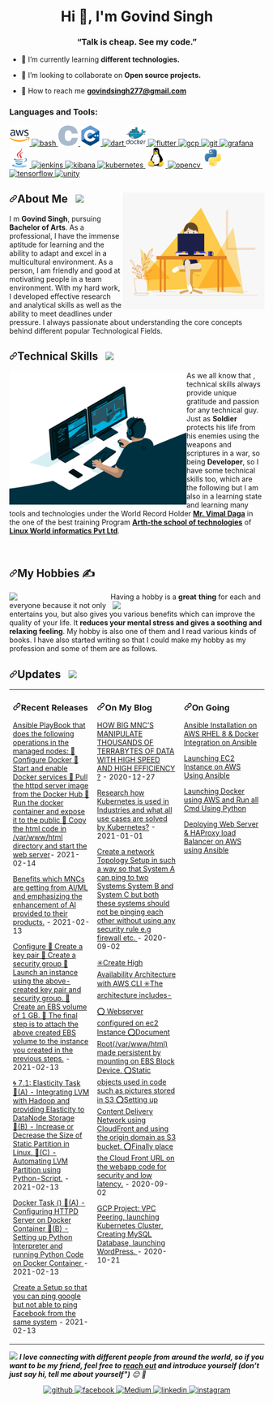 
<!--
**adiboy17/adiboy17** is a ✨ _special_ ✨ repository because its `README.md` (this file) appears on your GitHub profile.

Here are some ideas to get you started:

- 🔭 I’m currently working on ...
- 🌱 I’m currently learning ...
- 👯 I’m looking to collaborate on ...
- 🤔 I’m looking for help with ...
- 💬 Ask me about ...
- 📫 How to reach me: ...
- 😄 Pronouns: ...
- ⚡ Fun fact: ...
-->
<h1 align="center">Hi 👋, I'm Govind Singh</h1>
<h3 align="center">“Talk is cheap. See my code.”</h3>


- 🌱 I’m currently learning **different technologies.**

- 👯 I’m looking to collaborate on **Open source projects.**

- 💬 How to reach me **govindsingh277@gmail.com**


</p>

<h3 align="left">Languages and Tools:</h3>
<p align="left"> <a href="https://aws.amazon.com" target="_blank"> <img src="https://raw.githubusercontent.com/devicons/devicon/master/icons/amazonwebservices/amazonwebservices-original-wordmark.svg" alt="aws" width="40" height="40"/> </a> <a href="https://www.gnu.org/software/bash/" target="_blank"> <img src="https://www.vectorlogo.zone/logos/gnu_bash/gnu_bash-icon.svg" alt="bash" width="40" height="40"/> </a> <a href="https://www.cprogramming.com/" target="_blank"> <img src="https://raw.githubusercontent.com/devicons/devicon/master/icons/c/c-original.svg" alt="c" width="40" height="40"/> </a> <a href="https://www.w3schools.com/cpp/" target="_blank"> <img src="https://raw.githubusercontent.com/devicons/devicon/master/icons/cplusplus/cplusplus-original.svg" alt="cplusplus" width="40" height="40"/> </a> <a href="https://dart.dev" target="_blank"> <img src="https://www.vectorlogo.zone/logos/dartlang/dartlang-icon.svg" alt="dart" width="40" height="40"/> </a> <a href="https://www.docker.com/" target="_blank"> <img src="https://raw.githubusercontent.com/devicons/devicon/master/icons/docker/docker-original-wordmark.svg" alt="docker" width="40" height="40"/> </a> <a href="https://flutter.dev" target="_blank"> <img src="https://www.vectorlogo.zone/logos/flutterio/flutterio-icon.svg" alt="flutter" width="40" height="40"/> </a> <a href="https://cloud.google.com" target="_blank"> <img src="https://www.vectorlogo.zone/logos/google_cloud/google_cloud-icon.svg" alt="gcp" width="40" height="40"/> </a> <a href="https://git-scm.com/" target="_blank"> <img src="https://www.vectorlogo.zone/logos/git-scm/git-scm-icon.svg" alt="git" width="40" height="40"/> </a> <a href="https://grafana.com" target="_blank"> <img src="https://www.vectorlogo.zone/logos/grafana/grafana-icon.svg" alt="grafana" width="40" height="40"/> </a> <a href="https://www.java.com" target="_blank"> <img src="https://raw.githubusercontent.com/devicons/devicon/master/icons/java/java-original.svg" alt="java" width="40" height="40"/> </a> <a href="https://www.jenkins.io" target="_blank"> <img src="https://www.vectorlogo.zone/logos/jenkins/jenkins-icon.svg" alt="jenkins" width="40" height="40"/> </a> <a href="https://www.elastic.co/kibana" target="_blank"> <img src="https://www.vectorlogo.zone/logos/elasticco_kibana/elasticco_kibana-icon.svg" alt="kibana" width="40" height="40"/> </a> <a href="https://kubernetes.io" target="_blank"> <img src="https://www.vectorlogo.zone/logos/kubernetes/kubernetes-icon.svg" alt="kubernetes" width="40" height="40"/> </a> <a href="https://www.linux.org/" target="_blank"> <img src="https://raw.githubusercontent.com/devicons/devicon/master/icons/linux/linux-original.svg" alt="linux" width="40" height="40"/> </a> <a href="https://opencv.org/" target="_blank"> <img src="https://www.vectorlogo.zone/logos/opencv/opencv-icon.svg" alt="opencv" width="40" height="40"/> </a> <a href="https://www.python.org" target="_blank"> <img src="https://raw.githubusercontent.com/devicons/devicon/master/icons/python/python-original.svg" alt="python" width="40" height="40"/> </a> <a href="https://www.tensorflow.org" target="_blank"> <img src="https://www.vectorlogo.zone/logos/tensorflow/tensorflow-icon.svg" alt="tensorflow" width="40" height="40"/> </a> <a href="https://unity.com/" target="_blank"> <img src="https://www.vectorlogo.zone/logos/unity3d/unity3d-icon.svg" alt="unity" width="40" height="40"/> </a> </p>



<div>
 <p>
  <a target="_blank" rel="noopener noreferrer" href="https://raw.githubusercontent.com/adiboy17/workInProgress/master/Hii.gif"><img width="280" height="230" align="right" src="https://raw.githubusercontent.com/adiboy17/workInProgress/master/Hii.gif" style="max-width:100%;"></a> 
</p>
<h2><a id="user-content-about-me---" class="anchor" aria-hidden="true" href="#about-me---"><svg class="octicon octicon-link" viewBox="0 0 16 16" version="1.1" width="16" height="16" aria-hidden="true"><path fill-rule="evenodd" d="M7.775 3.275a.75.75 0 001.06 1.06l1.25-1.25a2 2 0 112.83 2.83l-2.5 2.5a2 2 0 01-2.83 0 .75.75 0 00-1.06 1.06 3.5 3.5 0 004.95 0l2.5-2.5a3.5 3.5 0 00-4.95-4.95l-1.25 1.25zm-4.69 9.64a2 2 0 010-2.83l2.5-2.5a2 2 0 012.83 0 .75.75 0 001.06-1.06 3.5 3.5 0 00-4.95 0l-2.5 2.5a3.5 3.5 0 004.95 4.95l1.25-1.25a.75.75 0 00-1.06-1.06l-1.25 1.25a2 2 0 01-2.83 0z"></path></svg></a>About Me  &nbsp; <a target="_blank" rel="noopener noreferrer" href="https://camo.githubusercontent.com/ee0405472b22b03ce78650e9dc06f90e7f81cddf220466d8f82e85416d30e8d7/68747470733a2f2f656d6f6a6970656469612d75732e73332e6475616c737461636b2e75732d776573742d312e616d617a6f6e6177732e636f6d2f7468756d62732f3136302f66616365626f6f6b2f3233302f77726974696e672d68616e645f323730642e706e67"><img src="https://camo.githubusercontent.com/ee0405472b22b03ce78650e9dc06f90e7f81cddf220466d8f82e85416d30e8d7/68747470733a2f2f656d6f6a6970656469612d75732e73332e6475616c737461636b2e75732d776573742d312e616d617a6f6e6177732e636f6d2f7468756d62732f3136302f66616365626f6f6b2f3233302f77726974696e672d68616e645f323730642e706e67" width="30px" data-canonical-src="https://emojipedia-us.s3.dualstack.us-west-1.amazonaws.com/thumbs/160/facebook/230/writing-hand_270d.png" style="max-width:100%;"></a></h2>
 
<p>I m <b> Govind Singh</b>, pursuing <b>Bachelor of Arts</b>. As a professional, I have the immense aptitude for learning and the ability to adapt and excel in a multicultural environment. As a person, I am friendly and good at motivating people in a team environment. With my hard work, I developed effective research and analytical skills as well as the ability to meet deadlines under pressure. I always passionate about understanding the core concepts behind different popular Technological Fields.</p>
</div>
<h2><a id="user-content-technical-skills---" class="anchor" aria-hidden="true" href="#technical-skills---"><svg class="octicon octicon-link" viewBox="0 0 16 16" version="1.1" width="16" height="16" aria-hidden="true"><path fill-rule="evenodd" d="M7.775 3.275a.75.75 0 001.06 1.06l1.25-1.25a2 2 0 112.83 2.83l-2.5 2.5a2 2 0 01-2.83 0 .75.75 0 00-1.06 1.06 3.5 3.5 0 004.95 0l2.5-2.5a3.5 3.5 0 00-4.95-4.95l-1.25 1.25zm-4.69 9.64a2 2 0 010-2.83l2.5-2.5a2 2 0 012.83 0 .75.75 0 001.06-1.06 3.5 3.5 0 00-4.95 0l-2.5 2.5a3.5 3.5 0 004.95 4.95l1.25-1.25a.75.75 0 00-1.06-1.06l-1.25 1.25a2 2 0 01-2.83 0z"></path></svg></a>Technical Skills  &nbsp; <a target="_blank" rel="noopener noreferrer" href="https://camo.githubusercontent.com/6cf71972e763378c0ed229b09685fd505a497171a7db73ff73924df2f8e1743b/68747470733a2f2f656d6f6a6970656469612d75732e73332e6475616c737461636b2e75732d776573742d312e616d617a6f6e6177732e636f6d2f7468756d62732f3136302f747769747465722f3235392f68616d6d65722d616e642d7772656e63685f31663665302e706e67"><img src="https://camo.githubusercontent.com/6cf71972e763378c0ed229b09685fd505a497171a7db73ff73924df2f8e1743b/68747470733a2f2f656d6f6a6970656469612d75732e73332e6475616c737461636b2e75732d776573742d312e616d617a6f6e6177732e636f6d2f7468756d62732f3136302f747769747465722f3235392f68616d6d65722d616e642d7772656e63685f31663665302e706e67" width="30px" data-canonical-src="https://emojipedia-us.s3.dualstack.us-west-1.amazonaws.com/thumbs/160/twitter/259/hammer-and-wrench_1f6e0.png" style="max-width:100%;"></a></h2>

<p><a target="_blank" rel="noopener noreferrer" href="https://raw.githubusercontent.com/adiboy17/workInProgress/master/code.gif?raw=true"><img align="left" src="https://github.com/i-adarsh/i-adarsh/raw/main/gif/code.gif?raw=true" width="350&quot;" style="max-width:100%;"></a></p>

<p>As we all know that , technical skills always provide unique gratitude and passion for any technical guy. Just as <b>Soldier</b> protects his life from his enemies using the weapons and scriptures in a war, so being <b>Developer</b>, so I  have some technical skills too,  which are the following but I am also in a learning state and learning many tools and technologies under the World Record Holder <a href="https://www.linkedin.com/in/vimaldaga/?originalSubdomain=in" rel="nofollow"><b>Mr. Vimal Daga</b></a> in the one of the best training Program <a href="https://rightarth.com/" rel="nofollow"><b>Arth-the school of technologies</b></a> of <a href="https://www.linuxworldindia.org/" rel="nofollow"><b>Linux World informatics Pvt Ltd</b></a>.</p>

<p>&nbsp;<a target="_blank" rel="noopener noreferrer" href="https://camo.githubusercontent.com/48e94fded3c31c7c33c952571cd599053ea5a14383c75458cd3ece16865618a4/68747470733a2f2f6769746875622d726561646d652d73746174732e76657263656c2e6170702f6170693f757365726e616d653d616469626f7931372673686f775f69636f6e733d74727565266c6f63616c653d656e"></a></p>
</p>
<h2><a id="user-content-my-hobbies-" class="anchor" aria-hidden="true" href="#my-hobbies-"><svg class="octicon octicon-link" viewBox="0 0 16 16" version="1.1" width="16" height="16" aria-hidden="true"><path fill-rule="evenodd" d="M7.775 3.275a.75.75 0 001.06 1.06l1.25-1.25a2 2 0 112.83 2.83l-2.5 2.5a2 2 0 01-2.83 0 .75.75 0 00-1.06 1.06 3.5 3.5 0 004.95 0l2.5-2.5a3.5 3.5 0 00-4.95-4.95l-1.25 1.25zm-4.69 9.64a2 2 0 010-2.83l2.5-2.5a2 2 0 012.83 0 .75.75 0 001.06-1.06 3.5 3.5 0 00-4.95 0l-2.5 2.5a3.5 3.5 0 004.95 4.95l1.25-1.25a.75.75 0 00-1.06-1.06l-1.25 1.25a2 2 0 01-2.83 0z"></path></svg></a>My Hobbies <g-emoji class="g-emoji" alias="writing_hand" fallback-src="https://github.githubassets.com/images/icons/emoji/unicode/270d.png">✍</g-emoji></h2>

<img align="left" src="https://camo.githubusercontent.com/f9a322c724f1cbb47a2bbb5407a1abbd9b1f2a7481f0fce08bd177b59719e1b9/68747470733a2f2f6f63746f6465782e6769746875622e636f6d2f696d616765732f68756c615f6c6f6f705f6f63746f64657830332e676966" width="200&quot;" data-canonical-src="https://octodex.github.com/images/hula_loop_octodex03.gif" style="max-width:100%;">

<p>Having a hobby is a <b>great</b> <a target="_blank" rel="noopener noreferrer" href="https://github.com/hackcoderr/hackcoderr/blob/main/assets/hobbies.png"><img align="right" src="https://github.com/hackcoderr/hackcoderr/raw/main/assets/hobbies.png" width="300&quot;" style="max-width:100%;"></a><b>thing</b> for each and everyone because it not only entertains you,
but also gives you various benefits which can improve the quality of your life. It <b>reduces your mental stress and gives a soothing and relaxing feeling</b>. My hobby is also one of them and I read various kinds of books. I have also started writing so that I could make my hobby as my profession and some of them are as follows.
<br>
</p>

<h2><a id="user-content-updates--" class="anchor" aria-hidden="true" href="#updates--"><svg class="octicon octicon-link" viewBox="0 0 16 16" version="1.1" width="16" height="16" aria-hidden="true"><path fill-rule="evenodd" d="M7.775 3.275a.75.75 0 001.06 1.06l1.25-1.25a2 2 0 112.83 2.83l-2.5 2.5a2 2 0 01-2.83 0 .75.75 0 00-1.06 1.06 3.5 3.5 0 004.95 0l2.5-2.5a3.5 3.5 0 00-4.95-4.95l-1.25 1.25zm-4.69 9.64a2 2 0 010-2.83l2.5-2.5a2 2 0 012.83 0 .75.75 0 001.06-1.06 3.5 3.5 0 00-4.95 0l-2.5 2.5a3.5 3.5 0 004.95 4.95l1.25-1.25a.75.75 0 00-1.06-1.06l-1.25 1.25a2 2 0 01-2.83 0z"></path></svg></a>Updates &nbsp; <a target="_blank" rel="noopener noreferrer" href="https://camo.githubusercontent.com/119f891fc4d514692fed25c813372d164dc8b98a7fa23f17fe6bba796f54ab53/68747470733a2f2f656d6f6a6970656469612d75732e73332e6475616c737461636b2e75732d776573742d312e616d617a6f6e6177732e636f6d2f7468756d62732f3136302f676f6f676c652f3236332f6e6572642d666163655f31663931332e706e67"><img src="https://camo.githubusercontent.com/119f891fc4d514692fed25c813372d164dc8b98a7fa23f17fe6bba796f54ab53/68747470733a2f2f656d6f6a6970656469612d75732e73332e6475616c737461636b2e75732d776573742d312e616d617a6f6e6177732e636f6d2f7468756d62732f3136302f676f6f676c652f3236332f6e6572642d666163655f31663931332e706e67" width="30px" data-canonical-src="https://emojipedia-us.s3.dualstack.us-west-1.amazonaws.com/thumbs/160/google/263/nerd-face_1f913.png" style="max-width:100%;"></a></h2>

</b>
<table><tbody><tr><td valign="top" width="33%">
<h3><a id="user-content-recent-releases" class="anchor" aria-hidden="true" href="#recent-releases"><svg class="octicon octicon-link" viewBox="0 0 16 16" version="1.1" width="16" height="16" aria-hidden="true"><path fill-rule="evenodd" d="M7.775 3.275a.75.75 0 001.06 1.06l1.25-1.25a2 2 0 112.83 2.83l-2.5 2.5a2 2 0 01-2.83 0 .75.75 0 00-1.06 1.06 3.5 3.5 0 004.95 0l2.5-2.5a3.5 3.5 0 00-4.95-4.95l-1.25 1.25zm-4.69 9.64a2 2 0 010-2.83l2.5-2.5a2 2 0 012.83 0 .75.75 0 001.06-1.06 3.5 3.5 0 00-4.95 0l-2.5 2.5a3.5 3.5 0 004.95 4.95l1.25-1.25a.75.75 0 00-1.06-1.06l-1.25 1.25a2 2 0 01-2.83 0z"></path></svg></a>Recent Releases</h3>

<p><a href="https://www.linkedin.com/posts/iadiboy_arth-task10-activity-6786513701764706304-IVXv" rel="nofollow">Ansible PlayBook that does the
following operations in the managed nodes:
🔹 Configure Docker
🔹 Start and enable Docker services
🔹 Pull the httpd server image from the Docker Hub
🔹 Run the docker container and expose it to the public
🔹 Copy the html code in /var/www/html directory
and start the web server</a>- 2021-02-14</p>

<p><a href="https://www.linkedin.com/posts/iadiboy_benefits-which-mncs-are-getting-from-aiml-activity-6780539239445659648-w-W-" rel="nofollow">Benefits which MNCs are getting from AI/ML and emphasizing the enhancement of AI provided to their products.</a> - 2021-02-13</p>

<p><a href="https://www.linkedin.com/posts/iadiboy_vimaldaga-righteducation-educationredefine-activity-6780120619200634880-aAhU">Configure 🔅 Create a key pair
🔅 Create a security group
🔅 Launch an instance using the above-created key pair and security group.
🔅 Create an EBS volume of 1 GB.
🔅 The final step is to attach the above created EBS volume to the instance you created in the previous steps.</a> - 2021-02-13</p>

<p><a href="https://www.linkedin.com/posts/iadiboy_arth-task7-completed-activity-6780066370672496640-uBNg" rel="nofollow">🌀 7.1: Elasticity Task
🔅(A) - Integrating LVM with Hadoop and providing Elasticity to DataNode Storage
🔅(B) - Increase or Decrease the Size of Static Partition in Linux.
🔅(C) - Automating LVM Partition using Python-Script.</a> - 2021-02-13</p>

<p><a href="https://www.linkedin.com/posts/iadiboy_arth-task7-completed-activity-6780066370672496640-uBNg" rel="nofollow">Docker Task ()
🔅(A) - Configuring HTTPD Server on Docker Container
🔅(B) - Setting up Python Interpreter and running Python Code on Docker Container </a> - 2021-02-13</p>

<p><a href="https://www.linkedin.com/posts/iadiboy_create-a-setup-so-that-you-can-ping-google-activity-6779016439744536576-I3vg" rel="nofollow"> Create a Setup so that you can ping google but not able to ping Facebook from the same system</a> - 2021-02-13</p>

</td><td valign="top" width="34%"> 
 
 
<h3><a id="user-content-on-my-blog" class="anchor" aria-hidden="true" href="#on-my-blog"><svg class="octicon octicon-link" viewBox="0 0 16 16" version="1.1" width="16" height="16" aria-hidden="true"><path fill-rule="evenodd" d="M7.775 3.275a.75.75 0 001.06 1.06l1.25-1.25a2 2 0 112.83 2.83l-2.5 2.5a2 2 0 01-2.83 0 .75.75 0 00-1.06 1.06 3.5 3.5 0 004.95 0l2.5-2.5a3.5 3.5 0 00-4.95-4.95l-1.25 1.25zm-4.69 9.64a2 2 0 010-2.83l2.5-2.5a2 2 0 012.83 0 .75.75 0 001.06-1.06 3.5 3.5 0 00-4.95 0l-2.5 2.5a3.5 3.5 0 004.95 4.95l1.25-1.25a.75.75 0 00-1.06-1.06l-1.25 1.25a2 2 0 01-2.83 0z"></path></svg></a>On My Blog</h3>

<p><a href="https://iadiboy.medium.com/how-big-mncs-manipulate-thousands-of-terrabytes-of-data-with-high-speed-and-high-efficiency-f31d1a5b8dad" rel="nofollow">HOW BIG MNC’S MANIPULATE THOUSANDS OF TERRABYTES OF DATA WITH HIGH SPEED AND HIGH EFFICIENCY ?</a> - 2020-12-27</p>

<p><a href="https://www.linkedin.com/posts/iadiboy_vimaldaga-righteducation-educationredefine-activity-6747944320529170432-TwfA" rel="nofollow">Research how Kubernetes is used in Industries and what all use cases are solved by Kubernetes?</a> - 2021-01-01</p>

<p><a href="https://www.linkedin.com/posts/iadiboy_vimaldaga-righteducation-educationredefine-activity-6747936071822188544-OuiG" rel="nofollow">Create a network Topology Setup in such a way so that System A can ping to two Systems System B and System C but both these systems should not be pinging each other without using any security rule e.g firewall etc.
</a> - 2020-09-02</p>

<p><a href="https://www.linkedin.com/posts/iadiboy_awscloud-awscli-aws-activity-6739212513008771072-lvb3" rel="nofollow">✳️Create High Availability Architecture with AWS CLI
✳️The architecture includes-

⭕ Webserver configured on ec2 Instance
⭕Document Root(/var/www/html) made persistent by mounting on EBS Block Device.
⭕Static objects used in code such as pictures stored in S3
⭕Setting up Content Delivery Network using CloudFront and using the origin domain as S3 bucket.
⭕Finally place the Cloud Front URL on the webapp code for security and low latency.</a> - 2020-09-02</p>

<p><a href="https://www.linkedin.com/pulse/google-cloud-platform-task-completion-govind-singh/" rel="nofollow"> GCP Project: VPC Peering,
 launching Kubernetes Cluster, Creating MySQL Database, launching WordPress.
</a> - 2020-10-21</p>
</td><td valign="top" width="33%">
 
<h3><a id="user-content-on-going" class="anchor" aria-hidden="true" href="#on-going"><svg class="octicon octicon-link" viewBox="0 0 16 16" version="1.1" width="16" height="16" aria-hidden="true"><path fill-rule="evenodd" d="M7.775 3.275a.75.75 0 001.06 1.06l1.25-1.25a2 2 0 112.83 2.83l-2.5 2.5a2 2 0 01-2.83 0 .75.75 0 00-1.06 1.06 3.5 3.5 0 004.95 0l2.5-2.5a3.5 3.5 0 00-4.95-4.95l-1.25 1.25zm-4.69 9.64a2 2 0 010-2.83l2.5-2.5a2 2 0 012.83 0 .75.75 0 001.06-1.06 3.5 3.5 0 00-4.95 0l-2.5 2.5a3.5 3.5 0 004.95 4.95l1.25-1.25a.75.75 0 00-1.06-1.06l-1.25 1.25a2 2 0 01-2.83 0z"></path></svg></a>On Going</h3>

<p><a href="https://raw.githubusercontent.com/adiboy17/workInProgress/master/workInProgress.gif">Ansible Installation on AWS RHEL 8 &amp; Docker Integration on Ansible</a></p>
<p><a href="https://raw.githubusercontent.com/adiboy17/workInProgress/master/workInProgress.gif">Launching EC2 Instance on AWS Using Ansible</a></p>
<p><a href="https://raw.githubusercontent.com/adiboy17/workInProgress/master/workInProgress.gif">Launching Docker using AWS and Run all Cmd Using Python</a></p>
<p><a href="https://raw.githubusercontent.com/adiboy17/workInProgress/master/workInProgress.gif">Deploying Web Server &amp; HAProxy load Balancer on AWS using Ansible</a></p>
</td></tr></tbody></table> </b>

<p><a target="_blank" rel="noopener noreferrer" href="https://camo.githubusercontent.com/ec0df7b334d15078e980be8f26f35f1bd6f004eaa4a121db42fed361360c1817/68747470733a2f2f6d656469612e67697068792e636f6d2f6d656469612f4c6e516a7057614f4e386e68723231764e572f67697068792e676966"><img src="https://camo.githubusercontent.com/ec0df7b334d15078e980be8f26f35f1bd6f004eaa4a121db42fed361360c1817/68747470733a2f2f6d656469612e67697068792e636f6d2f6d656469612f4c6e516a7057614f4e386e68723231764e572f67697068792e676966" width="60" data-canonical-src="https://media.giphy.com/media/LnQjpWaON8nhr21vNW/giphy.gif" style="max-width:100%;"></a> <em><b>I love connecting with different people from around the world, so if you want to be my friend, feel free to <a href="https://wa.me/+917408647600" rel="nofollow">reach out</a> and introduce yourself (don’t just say hi, tell me about yourself")</b> <g-emoji class="g-emoji" alias="blush" fallback-src="https://github.githubassets.com/images/icons/emoji/unicode/1f60a.png">😊</g-emoji> <g-emoji class="g-emoji" alias="purple_heart" fallback-src="https://github.githubassets.com/images/icons/emoji/unicode/1f49c.png">💜</g-emoji></em></p>

<div align="center">
<a href="https://github.com/adiboy17">
<img src="https://camo.githubusercontent.com/b2d1ae072c968dbeaf2232f0e1071ae5a7b218b11caec1ae5c69c10ef370a3cc/68747470733a2f2f696d672e736869656c64732e696f2f62616467652f6769746875622d2532333234323932652e7376673f267374796c653d666f722d7468652d6261646765266c6f676f3d676974687562266c6f676f436f6c6f723d7768697465" alt="github" data-canonical-src="https://img.shields.io/badge/github-%2324292e.svg?&amp;style=for-the-badge&amp;logo=github&amp;logoColor=white" style="max-width:100%;">
</a>
<a href="https://www.facebook.com/iadiboy/" rel="nofollow">
<img src="https://camo.githubusercontent.com/59f500f98d07c8fb5cc38b71662de8f4422ebf7b3dde3e574131a8edd7a0d3f4/68747470733a2f2f696d672e736869656c64732e696f2f62616467652f66616365626f6f6b2d2532333245383746422e7376673f267374796c653d666f722d7468652d6261646765266c6f676f3d66616365626f6f6b266c6f676f436f6c6f723d7768697465" alt="facebook" data-canonical-src="https://img.shields.io/badge/facebook-%232E87FB.svg?&amp;style=for-the-badge&amp;logo=facebook&amp;logoColor=white" style="max-width:100%;">
</a>
<a href="https://iadiboy.medium.com/" rel="nofollow"><img alt="Medium" src="https://camo.githubusercontent.com/49c80c79c674e543c2c7c2ee7930cc15791f4bd56da17c4b3c91c273349bef8d/68747470733a2f2f696d672e736869656c64732e696f2f62616467652f6d656469756d2d2532333132313030452e7376673f267374796c653d666f722d7468652d6261646765266c6f676f3d6d656469756d266c6f676f436f6c6f723d7768697465" data-canonical-src="https://img.shields.io/badge/medium-%2312100E.svg?&amp;style=for-the-badge&amp;logo=medium&amp;logoColor=white" style="max-width:100%;">
</a>
<a href="https://www.linkedin.com/in/iadiboy/" rel="nofollow">
<img src="https://camo.githubusercontent.com/5e3d78e5310a41c0667e07077cf93596229de398b154b83885dc068874ed5365/68747470733a2f2f696d672e736869656c64732e696f2f62616467652f6c696e6b6564696e2d2532333145373742352e7376673f267374796c653d666f722d7468652d6261646765266c6f676f3d6c696e6b6564696e266c6f676f436f6c6f723d7768697465" alt="linkedin" data-canonical-src="https://img.shields.io/badge/linkedin-%231E77B5.svg?&amp;style=for-the-badge&amp;logo=linkedin&amp;logoColor=white" style="max-width:100%;">
</a>
<a href="https://www.instagram.com/iadiboy/" rel="nofollow">
<img src="https://camo.githubusercontent.com/eff3e7484b1754de8279027247ccec9c3deaeb76b4c4946c5d634a8579c2c1ce/68747470733a2f2f696d672e736869656c64732e696f2f62616467652f696e7374616772616d2d2532333030303030302e7376673f267374796c653d666f722d7468652d6261646765266c6f676f3d696e7374616772616d266c6f676f436f6c6f723d7768697465" alt="instagram" data-canonical-src="https://img.shields.io/badge/instagram-%23000000.svg?&amp;style=for-the-badge&amp;logo=instagram&amp;logoColor=white" style="max-width:100%;">
</a>  
</div>

<p><a target="_blank" rel="noopener noreferrer" href="https://camo.githubusercontent.com/bd4d402619dd16a294cd9489442dfc4532c028bcaac52529dd6f638ad15568df/68747470733a2f2f6769746875622d726561646d652d73747265616b2d73746174732e6865726f6b756170702e636f6d2f3f757365723d616469626f79313726"></a></p>

